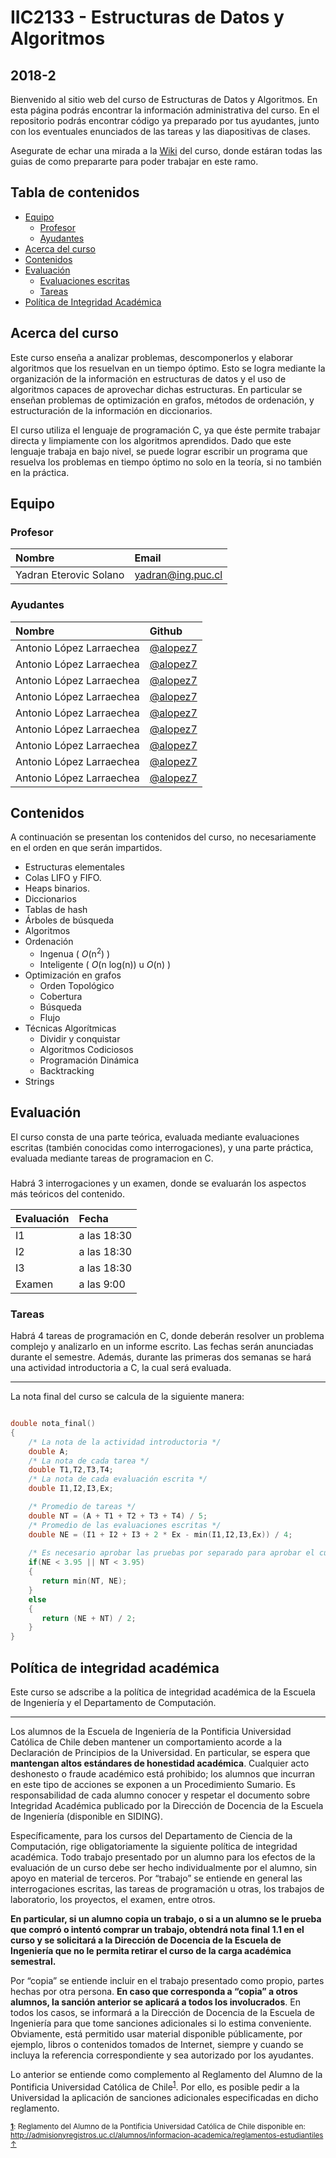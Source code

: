 # IIC2133 - Estructuras de Datos y Algoritmos
## 2018-2

Bienvenido al sitio web del curso de Estructuras de Datos y Algoritmos. En esta página podrás encontrar la información administrativa del curso. En el repositorio podrás encontrar código ya preparado por tus ayudantes, junto con los eventuales enunciados de las tareas y las diapositivas de clases.

Asegurate de echar una mirada a la [Wiki](https://github.com/IIC2133-PUC/2018-2/wiki) del curso, donde estáran todas las guias de como prepararte para poder trabajar en este ramo.

## Tabla de contenidos
 * [Equipo](#equipo)
     * [Profesor](#profesor)
     * [Ayudantes](#ayudantes)
 * [Acerca del curso](#acerca-del-curso) 
 * [Contenidos](#contenidos)
 * [Evaluación](#evaluación)
     * [Evaluaciones escritas](#evaluaciones-escritas)
     * [Tareas](#tareas)
 * [Política de Integridad Académica](#política-de-integridad-académica)

## Acerca del curso

Este curso enseña a analizar problemas, descomponerlos y elaborar algoritmos que los resuelvan en un tiempo óptimo. Esto se logra mediante la organización de la información en estructuras de datos y el uso de algoritmos capaces de aprovechar dichas estructuras. En particular se enseñan problemas de optimización en grafos, métodos de ordenación, y estructuración de la información en diccionarios.

El curso utiliza el lenguaje de programación C, ya que éste permite trabajar directa y limpiamente con los algoritmos aprendidos. Dado que este lenguaje trabaja en bajo nivel, se puede lograr escribir un programa que resuelva los problemas en tiempo óptimo no solo en la teoría, si no también en la práctica.
     
## Equipo

### Profesor

| Nombre               |  Email         |
|:-------------------- |:--------------|
| Yadran Eterovic Solano | yadran@ing.puc.cl |


### Ayudantes

| Nombre                | Github       |
|:--------------------- |:-------------|
| Antonio López Larraechea | [@alopez7](https://www.github.com/alopez7) |
| Antonio López Larraechea | [@alopez7](https://www.github.com/alopez7) |
| Antonio López Larraechea | [@alopez7](https://www.github.com/alopez7) |
| Antonio López Larraechea | [@alopez7](https://www.github.com/alopez7) |
| Antonio López Larraechea | [@alopez7](https://www.github.com/alopez7) |
| Antonio López Larraechea | [@alopez7](https://www.github.com/alopez7) |
| Antonio López Larraechea | [@alopez7](https://www.github.com/alopez7) |
| Antonio López Larraechea | [@alopez7](https://www.github.com/alopez7) |
| Antonio López Larraechea | [@alopez7](https://www.github.com/alopez7) |

## Contenidos

A continuación se presentan los contenidos del curso, no necesariamente en el orden en que serán impartidos.

* Estructuras elementales
 * Colas LIFO y FIFO.
 * Heaps binarios.
* Diccionarios
 * Tablas de hash
 * Árboles de búsqueda
* Algoritmos
 * Ordenación
      * Ingenua ( *O*(n<sup>2</sup>) )
      * Inteligente ( *O*(n log(n)) u *O*(n) )
 * Optimización en grafos
      * Orden Topológico
      * Cobertura
      * Búsqueda
      * Flujo
 * Técnicas Algorítmicas
      * Dividir y conquistar
      * Algoritmos Codiciosos
      * Programación Dinámica
      * Backtracking
* Strings

## Evaluación

El curso consta de una parte teórica, evaluada mediante evaluaciones escritas (también conocidas como interrogaciones), y una parte práctica, evaluada mediante tareas de programacion en C.

### 

Habrá 3 interrogaciones y un examen, donde se evaluarán los aspectos más teóricos del contenido.

| Evaluación | Fecha | 
|:----------|:----------|
| I1 | a las 18:30 |
| I2 | a las 18:30 |
| I3 | a las 18:30 |
| Examen | a las 9:00 |

### Tareas

Habrá 4 tareas de programación en C, donde deberán resolver un problema complejo y analizarlo en un informe escrito. Las fechas serán anunciadas durante el semestre. Además, durante las primeras dos semanas se hará una actividad introductoria a C, la cual será evaluada.

---

La nota final del curso se calcula de la siguiente manera:

```c

double nota_final()
{
    /* La nota de la actividad introductoria */
    double A;
    /* La nota de cada tarea */
    double T1,T2,T3,T4;    
    /* La nota de cada evaluación escrita */
    double I1,I2,I3,Ex;

    /* Promedio de tareas */
    double NT = (A + T1 + T2 + T3 + T4) / 5;
    /* Promedio de las evaluaciones escritas */
    double NE = (I1 + I2 + I3 + 2 * Ex - min(I1,I2,I3,Ex)) / 4;
    
    /* Es necesario aprobar las pruebas por separado para aprobar el curso */
    if(NE < 3.95 || NT < 3.95)
    {
       return min(NT, NE);
    }
    else
    {
       return (NE + NT) / 2;
    }
}

```

## Política de integridad académica

Este curso se adscribe a la política de integridad académica de la Escuela de Ingeniería y el Departamento de Computación.

---

Los alumnos de la Escuela de Ingeniería de la Pontificia Universidad Católica de Chile deben mantener un comportamiento acorde a la Declaración de Principios de la Universidad.  En particular, se espera que **mantengan altos estándares de honestidad académica**.  Cualquier acto deshonesto o fraude académico está prohibido; los alumnos que incurran en este tipo de acciones se exponen a un Procedimiento Sumario. Es responsabilidad de cada alumno conocer y respetar el documento sobre Integridad Académica publicado por la Dirección de Docencia de la Escuela de Ingeniería (disponible en SIDING).

Específicamente, para los cursos del Departamento de Ciencia de la Computación, rige obligatoriamente la siguiente política de integridad académica. Todo trabajo presentado por un alumno para los efectos de la evaluación de un curso debe ser hecho individualmente por el alumno, sin apoyo en material de terceros.  Por “trabajo” se entiende en general las interrogaciones escritas, las tareas de programación u otras, los trabajos de laboratorio, los proyectos, el examen, entre otros.

**En particular, si un alumno copia un trabajo, o si a un alumno se le prueba que compró o intentó comprar un trabajo, obtendrá nota final 1.1 en el curso y se solicitará a la Dirección de Docencia de la Escuela de Ingeniería que no le permita retirar el curso de la carga académica semestral.**

Por “copia” se entiende incluir en el trabajo presentado como propio, partes hechas por otra persona.  **En caso que corresponda a “copia” a otros alumnos, la sanción anterior se aplicará a todos los involucrados**.  En todos los casos, se informará a la Dirección de Docencia de la Escuela de Ingeniería para que tome sanciones adicionales si lo estima conveniente. Obviamente, está permitido usar material disponible públicamente, por ejemplo, libros o contenidos tomados de Internet, siempre y cuando se incluya la referencia correspondiente y sea autorizado por los ayudantes.

Lo anterior se entiende como complemento al Reglamento del Alumno de la Pontificia Universidad Católica de 
Chile<sup><a name="pucCLBack">[1](#pucCL)</a></sup>.  Por ello, es posible pedir a la Universidad la aplicación de sanciones adicionales especificadas en dicho reglamento.

<sub>**<a name="pucCL">[1](#pucCL)</a>**: Reglamento del Alumno de la Pontificia Universidad Católica de Chile disponible en: http://admisionyregistros.uc.cl/alumnos/informacion-academica/reglamentos-estudiantiles [&#8593;](#pucCLBack)</sub>
